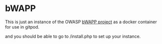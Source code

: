 # bWAPP

This is just an instance of the OWASP [bWAPP project](http://www.itsecgames.com/) as a docker container for use in gitpod.

and you should be able to go to <ip>/install.php to set up your instance.
